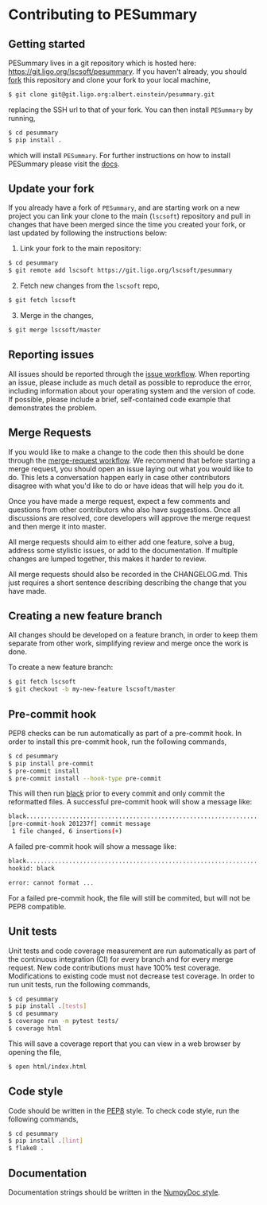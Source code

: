 # Contributing to PESummary

## Getting started
PESummary lives in a git repository which is hosted here:
https://git.ligo.org/lscsoft/pesummary. If you haven't already, you should
[fork](https://docs.gitlab.com/ee/gitlab-basics/fork-project.html) this
repository and clone your fork to your local machine, 

```bash
$ git clone git@git.ligo.org:albert.einstein/pesummary.git
```

replacing the SSH url to that of your fork. You can then install `PESummary` by
running,

```bash
$ cd pesummary
$ pip install .
```

which will install `PESummary`. For further instructions on how to install
PESummary please visit the [docs](https://docs.ligo.org/lscsoft/pesummary/installation.html).

## Update your fork
If you already have a fork of `PESummary`, and are starting work on a new
project you can link your clone to the main (`lscsoft`) repository and pull in
changes that have been merged since the time you created your fork, or last
updated by following the instructions below:

1. Link your fork to the main repository:

```bash
$ cd pesummary
$ git remote add lscsoft https://git.ligo.org/lscsoft/pesummary
```

2. Fetch new changes from the `lscsoft` repo,

```bash
$ git fetch lscsoft
```

3. Merge in the changes,

```bash
$ git merge lscsoft/master
```

## Reporting issues
All issues should be reported through the
[issue workflow](https://docs.gitlab.com/ee/user/project/issues/). When
reporting an issue, please include as much detail as possible to reproduce the
error, including information about your operating system and the version of
code. If possible, please include a brief, self-contained code example that
demonstrates the problem.

## Merge Requests
If you would like to make a change to the code then this should be done through
the [merge-request workflow](https://docs.gitlab.com/ee/user/project/merge_requests/).
We recommend that before starting a merge request, you should open an issue
laying out what you would like to do. This lets a conversation happen early in
case other contributors disagree with what you'd like to do or have ideas
that will help you do it.

Once you have made a merge request, expect a few comments and questions from
other contributors who also have suggestions. Once all discussions are resolved,
core developers will approve the merge request and then merge it into master.

All merge requests should aim to either add one feature, solve a bug, address 
some stylistic issues, or add to the documentation. If multiple changes are
lumped together, this makes it harder to review.

All merge requests should also be recorded in the CHANGELOG.md.
This just requires a short sentence describing describing the change that you
have made.

## Creating a new feature branch
All changes should be developed on a feature branch, in order to keep them
separate from other work, simplifying review and merge once the work is done.

To create a new feature branch:

```bash
$ git fetch lscsoft
$ git checkout -b my-new-feature lscsoft/master
```

## Pre-commit hook
PEP8 checks can be run automatically as part of a pre-commit hook. In order to
install this pre-commit hook, run the following commands,

```bash
$ cd pesummary
$ pip install pre-commit
$ pre-commit install
$ pre-commit install --hook-type pre-commit
```

This will then run [black](https://black.readthedocs.io/en/stable/) prior to
every commit and only commit the reformatted files. A successful pre-commit hook
will show a message like:

```bash
black....................................................................Passed
[pre-commit-hook 201237f] commit message
 1 file changed, 6 insertions(+)
```

A failed pre-commit hook will show a message like:

```bash
black....................................................................Failed
hookid: black

error: cannot format ...
```

For a failed pre-commit hook, the file will still be commited, but will not be
PEP8 compatible.

## Unit tests
Unit tests and code coverage measurement are run automatically as part of the
continuous integration (CI) for every branch and for every merge request. New
code contributions must have 100% test coverage. Modifications to existing code
must not decrease test coverage. In order to run unit tests, run the following
commands,

```bash
$ cd pesummary
$ pip install .[tests]
$ cd pesummary
$ coverage run -m pytest tests/
$ coverage html
```

This will save a coverage report that you can view in a web browser by opening
the file,

```bash
$ open html/index.html
```

## Code style
Code should be written in the [PEP8](https://www.python.org/dev/peps/pep-0008/)
style. To check code style, run the following commands,

```bash
$ cd pesummary
$ pip install .[lint]
$ flake8 .
```

## Documentation
Documentation strings should be written in the
[NumpyDoc style](https://numpydoc.readthedocs.io/en/latest/).
